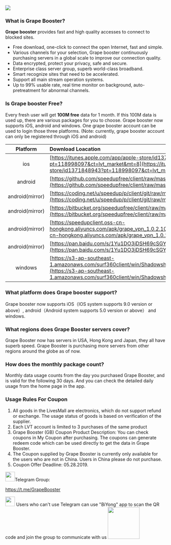 <img src="https://www-static.livesone.net/Uploads/Picture/2018-05-22/vpnbanner.png"/>

### What is Grape Booster?

**Grape booster** provides fast and high quality accesses to connect to blocked sites. 

- Free download, one-click to connect the open Internet, fast and simple.
- Various channels for your selection, Grape booster continuously purchasing servers in a global scale to improve our connection quality.
- Data encrypted, protect your privacy, safe and secure.
- Enterprise class server group, superb world-class broadband.
- Smart recognize sites that need to be accelerated.
- Support all main stream operation systems.
- Up to 99% usable rate, real time monitor on background, auto-pretreatment for abnormal channels.

### Is Grape booster Free?

Every fresh user will get **100M free** data for 1 month. If this 100M data is used up, there are various packages for you to choose.
Grape booster now supports iOS, android and windows. One grape booster account can be used to login those three platforms. (Note: currently, grape booster account can only be registered through iOS and android)


|Platform| Download Loacation | |
|:---: | :--- | :---: |
| ios  | [https://itunes.apple.com/app/apple-store/id1371848943?pt=118998097&ct=lvt_market&mt=8](https://itunes.apple.com/app/apple-store/id1371848943?pt=118998097&ct=lvt_market&mt=8)|
| android | [https://github.com/speedupfree/client/raw/master/apk/grape_vpn_1.0.2.102.apk](https://github.com/speedupfree/client/raw/master/apk/grape_vpn_1.0.2.102.apk) |
| android(mirror) | [https://coding.net/u/speedup/p/client/git/raw/master/apk/grape_vpn_1.0.2.102.apk](https://coding.net/u/speedup/p/client/git/raw/master/apk/grape_vpn_1.0.2.102.apk) |
| android(mirror)| [https://bitbucket.org/speedupfree/client/raw/master/apk/grape_vpn_1.0.2.102.apk](https://bitbucket.org/speedupfree/client/raw/master/apk/grape_vpn_1.0.2.102.apk) |
| android(mirror) | [https://speedupclient.oss-cn-hongkong.aliyuncs.com/apk/grape_vpn_1.0.2.102.apk](https://speedupclient.oss-cn-hongkong.aliyuncs.com/apk/grape_vpn_1.0.2.102.apk) |
| android(mirror) | [https://pan.baidu.com/s/1Yu1DO3jDSH69cSGY-i-lOw](https://pan.baidu.com/s/1Yu1DO3jDSH69cSGY-i-lOw) Password: 9nas | 
| windows | [https://s3-ap-southeast-1.amazonaws.com/surf360client/win/Shadowshark_1.0.0.110_18061501.zip](https://s3-ap-southeast-1.amazonaws.com/surf360client/win/Shadowshark_1.0.0.110_18061501.zip)|

### What platform does Grape booster support?

Grape booster now supports iOS（IOS system supports 9.0 version or above）, android（Android system supports 5.0 version or above） and windows. 

### What regions does Grape Booster servers cover?

Grape Booster now has servers in USA, Hong Kong and Japan, they all have superb speed. Grape Booster is purchasing more servers from other regions around the globe as of now.

### How does the monthly package count?

Monthly data usage counts from the day you purchased Grape Booster, and is valid for the following 30 days. And you can check the detailed daily usage from the home page in the app.

### Usage Rules For Coupon

1. All goods in the LivesMall are electronics, which do not support refund or exchange. The usage status of goods is based on verification of the supplier.
2. Each LVT account is limited to 3 purchases of the same product
3. Grape Booster (GB) Coupon Product Description: You can check coupons in My Coupon after purchasing. The coupons can generate redeem code which can be used directly to get the data in Grape Booster.
4. The Coupon supplied by Grape Booster is currently only available for the users who are not in China. Users in China please do not purchase.
5. Coupon Offer Deadline: 05.28.2019.

<img src="https://www-static.livesone.net/Uploads/Picture/2018-05-22/Telegram.jpg" width="30">Telegram Group: 

https://t.me/GrapeBooster

<img src="https://www-static.livesone.net/Uploads/Picture/2018-05-22/Biyong-logo.png" width="30"> Users who can't use Telegram can use "BiYong" app to scan the QR code and join the group to communicate with us
   <img src="https://www-static.livesone.net/Uploads/Picture/2018-05-22/Biyong.png" width="100">
